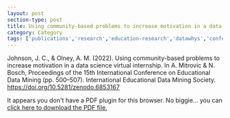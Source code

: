 ```yaml
---
layout: post
section-type: post
title: Using community-based problems to increase motivation in a data science virtual internship
category: Category
tags: ['publications','research','education-research','datawhys','conference-regular','engagement']
---
```


Johnson, J. C., & Olney, A. M. (2022). Using community-based problems to increase motivation in a data science virtual internship. In A. Mitrovic & N. Bosch, Proceedings of the 15th International Conference on Educational Data Mining (pp. 500–507). International Educational Data Mining Society. https://doi.org/10.5281/zenodo.6853167

<object data="https://blogs.memphis.edu/aolney/files/2022/08/2022.EDM-short-papers.51.pdf" type="application/pdf" width="100%" height="600px">
 
  <p>It appears you don't have a PDF plugin for this browser.
  No biggie... you can <a href="https://blogs.memphis.edu/aolney/files/2022/08/2022.EDM-short-papers.51.pdf">click here to
  download the PDF file.</a></p>
  
</object>
